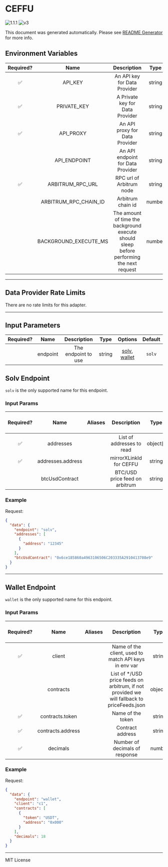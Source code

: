# CEFFU

![1.1.1](https://img.shields.io/github/package-json/v/smartcontractkit/external-adapters-js?filename=packages/sources/ceffu/package.json) ![v3](https://img.shields.io/badge/framework%20version-v3-blueviolet)

This document was generated automatically. Please see [README Generator](../../scripts#readme-generator) for more info.

## Environment Variables

| Required? |         Name          |                                        Description                                        |  Type  | Options |           Default            |
| :-------: | :-------------------: | :---------------------------------------------------------------------------------------: | :----: | :-----: | :--------------------------: |
|    ✅     |        API_KEY        |                               An API key for Data Provider                                | string |         |                              |
|    ✅     |      PRIVATE_KEY      |                              A Private key for Data Provider                              | string |         |                              |
|    ✅     |       API_PROXY       |                              An API proxy for Data Provider                               | string |         |                              |
|           |     API_ENDPOINT      |                             An API endpoint for Data Provider                             | string |         | `https://open-api.ceffu.com` |
|    ✅     |   ARBITRUM_RPC_URL    |                                 RPC url of Arbitrum node                                  | string |         |                              |
|           | ARBITRUM_RPC_CHAIN_ID |                                     Arbitrum chain id                                     | number |         |           `42161`            |
|           | BACKGROUND_EXECUTE_MS | The amount of time the background execute should sleep before performing the next request | number |         |           `10000`            |

---

## Data Provider Rate Limits

There are no rate limits for this adapter.

---

## Input Parameters

| Required? |   Name   |     Description     |  Type  |                      Options                       | Default |
| :-------: | :------: | :-----------------: | :----: | :------------------------------------------------: | :-----: |
|           | endpoint | The endpoint to use | string | [solv](#solv-endpoint), [wallet](#wallet-endpoint) | `solv`  |

## Solv Endpoint

`solv` is the only supported name for this endpoint.

### Input Params

| Required? |       Name        | Aliases |          Description           |   Type   | Options |                   Default                    | Depends On | Not Valid With |
| :-------: | :---------------: | :-----: | :----------------------------: | :------: | :-----: | :------------------------------------------: | :--------: | :------------: |
|    ✅     |     addresses     |         |   List of addresses to read    | object[] |         |                                              |            |                |
|    ✅     | addresses.address |         |    mirrorXLinkId for CEFFU     |  string  |         |                                              |            |                |
|           |  btcUsdContract   |         | BTC/USD price feed on arbitrum |  string  |         | `0x6ce185860a4963106506C203335A2910413708e9` |            |                |

### Example

Request:

```json
{
  "data": {
    "endpoint": "solv",
    "addresses": [
      {
        "address": "12345"
      }
    ],
    "btcUsdContract": "0x6ce185860a4963106506C203335A2910413708e9"
  }
}
```

---

## Wallet Endpoint

`wallet` is the only supported name for this endpoint.

### Input Params

| Required? |       Name        | Aliases |                                         Description                                         |   Type   | Options | Default | Depends On | Not Valid With |
| :-------: | :---------------: | :-----: | :-----------------------------------------------------------------------------------------: | :------: | :-----: | :-----: | :--------: | :------------: |
|    ✅     |      client       |         |                    Name of the client, used to match API keys in env var                    |  string  |         |         |            |                |
|           |     contracts     |         | List of \*/USD price feeds on arbitrum, if not provided we will fallback to priceFeeds.json | object[] |         |         |            |                |
|    ✅     |  contracts.token  |         |                                      Name of the token                                      |  string  |         |         |            |                |
|    ✅     | contracts.address |         |                                      Contract address                                       |  string  |         |         |            |                |
|    ✅     |     decimals      |         |                               Number of decimals of response                                |  number  |         |         |            |                |

### Example

Request:

```json
{
  "data": {
    "endpoint": "wallet",
    "client": "c1",
    "contracts": [
      {
        "token": "USDT",
        "address": "0x000"
      }
    ],
    "decimals": 18
  }
}
```

---

MIT License
